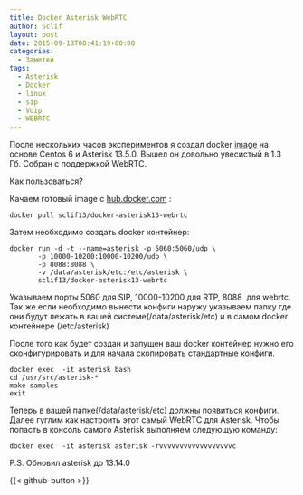 ```yaml
---
title: Docker Asterisk WebRTC
author: Sclif
layout: post
date: 2015-09-13T08:41:19+00:00
categories:
  - Заметки
tags:
  - Asterisk
  - Docker
  - linux
  - sip
  - Voip
  - WEBRTC
---
```


После нескольких часов экспериментов я создал docker <a href="https://github.com/sclif13/docker-asterisk13-webrtc">image</a> на основе Centos 6 и Asterisk 13.5.0. Вышел он довольно увесистый в 1.3 Гб. Собран с поддержкой WebRTC.

Как пользоваться?

Качаем готовый image c <a href="https://hub.docker.com/r/sclif13/docker-asterisk13-webrtc/" target="_blank">hub.docker.com</a> :

```
docker pull sclif13/docker-asterisk13-webrtc
```

Затем необходимо создать docker контейнер:

```
docker run -d -t --name=asterisk -p 5060:5060/udp \
       -p 10000-10200:10000-10200/udp \
       -p 8088:8088 \
       -v /data/asterisk/etc:/etc/asterisk \
       sclif13/docker-asterisk13-webrtc
```

Указываем порты 5060 для SIP, 10000-10200 для RTP, 8088  для webrtc. Так же если необходимо вынести конфиги наружу указываем папку где они будут лежать в вашей системе(/data/asterisk/etc) и в самом docker контейнере (/etc/asterisk)

После того как будет создан и запущен ваш docker контейнер нужно его сконфигурировать и для начала скопировать стандартные конфиги.

```
docker exec  -it asterisk bash
cd /usr/src/asterisk-*
make samples
exit
```

Теперь в вашей папке(/data/asterisk/etc) должны появиться конфиги. Далее гуглим как настроить этот самый WebRTC для Asterisk. Чтобы попасть в консоль самого Asterisk выполняем следующую команду:

```
docker exec  -it asterisk asterisk -rvvvvvvvvvvvvvvvvvvc
```

P.S. Обновил asterisk до 13.14.0

{{< github-button >}}
